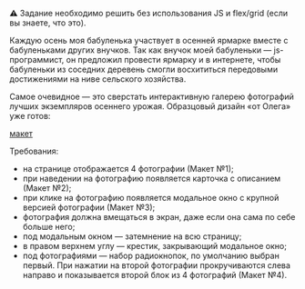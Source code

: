 ⚠️ Задание необходимо решить без использования JS и flex/grid (если вы знаете, что это).

Каждую осень моя бабуленька участвует в осенней ярмарке вместе с бабуленьками других внучков. Так как внучок моей бабуленьки — js-программист, он предложил провести ярмарку и в интернете, чтобы бабуленьки из соседних деревень смогли восхититься передовыми достижениями на ниве сельского хозяйства.

Самое очевидное — это сверстать интерактивную галерею фотографий лучших экземпляров осеннего урожая. Образцовый дизайн «от Олега» уже готов:

[макет](https://d3c33hcgiwev3.cloudfront.net/imageAssetProxy.v1/VFRsRFqiEeeQywpoSy5QrA_6944c596a4a02df63dee4b121ba9c8e9_0_8fa4f_ec035d3e_orig1-copy.png?expiry=1582502400000&hmac=s8Qma1z7Tpowg7SzKoybMggE84c1tze-ezjUg_utLWQ)

Требования:

-   на странице отображается 4 фотографии (Макет №1);
-   при наведении на фотографию появляется карточка с описанием (Макет №2);
-   при клике на фотографию появляется модальное окно с крупной версией фотографии (Макет №3);
-   фотография должна вмещаться в экран, даже если она сама по себе больше него;
-   под модальным окном — затемнение на всю страницу;
-   в правом верхнем углу — крестик, закрывающий модальное окно;
-   под фотографиями — набор радиокнопок, по умолчанию выбран первый. При нажатии на второй фотографии прокручиваются слева направо и показывается второй блок из 4 фотографий (Макет №4).